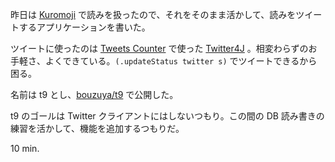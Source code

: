 昨日は [Kuromoji][kuromoji] で読みを扱ったので、それをそのまま活かして、読みをツイートするアプリケーションを書いた。

ツイートに使ったのは [Tweets Counter][tweets-counter] で使った [Twitter4J][twitter4j] 。相変わらずのお手軽さ、よくできている。`(.updateStatus twitter s)` でツイートできるから困る。

名前は t9 とし、[bouzuya/t9][t9] で公開した。

t9 のゴールは Twitter クライアントにはしないつもり。この間の DB 読み書きの練習を活かして、機能を追加するつもりだ。

10 min.

[kuromoji]: http://www.atilika.org/
[twitter4j]: http://twitter4j.org/
[tweets-counter]: https://github.com/bouzuya/clj-tweets-counter
[t9]: https://github.com/bouzuya/t9

